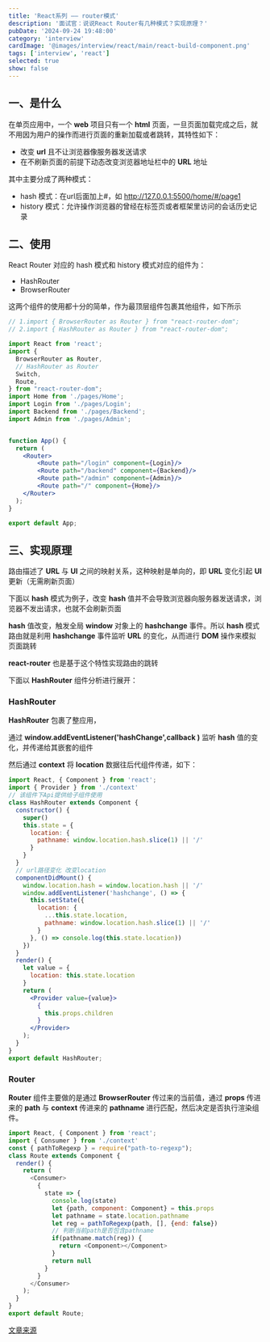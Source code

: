 ```yaml
---
title: 'React系列 —— router模式'
description: '面试官：说说React Router有几种模式？实现原理？'
pubDate: '2024-09-24 19:48:00'
category: 'interview'
cardImage: '@images/interview/react/main/react-build-component.png'
tags: ['interview', 'react']
selected: true
show: false
---
```


## 一、是什么

在单页应用中，一个 **web** 项目只有一个 **html** 页面，一旦页面加载完成之后，就不用因为用户的操作而进行页面的重新加载或者跳转，其特性如下：

- 改变 **url** 且不让浏览器像服务器发送请求
- 在不刷新页面的前提下动态改变浏览器地址栏中的 **URL** 地址

其中主要分成了两种模式：

- hash 模式：在url后面加上#，如 http://127.0.0.1:5500/home/#/page1
- history 模式：允许操作浏览器的曾经在标签页或者框架里访问的会话历史记录

## 二、使用

React Router 对应的 hash 模式和 history 模式对应的组件为：

- HashRouter
- BrowserRouter

这两个组件的使用都十分的简单，作为最顶层组件包裹其他组件，如下所示

```jsx
// 1.import { BrowserRouter as Router } from "react-router-dom";
// 2.import { HashRouter as Router } from "react-router-dom";

import React from 'react';
import {
  BrowserRouter as Router,
  // HashRouter as Router  
  Switch,
  Route,
} from "react-router-dom";
import Home from './pages/Home';
import Login from './pages/Login';
import Backend from './pages/Backend';
import Admin from './pages/Admin';


function App() {
  return (
    <Router>
        <Route path="/login" component={Login}/>
        <Route path="/backend" component={Backend}/>
        <Route path="/admin" component={Admin}/>
        <Route path="/" component={Home}/>
    </Router>
  );
}

export default App;
```

## 三、实现原理

路由描述了 **URL** 与 **UI** 之间的映射关系，这种映射是单向的，即 **URL** 变化引起 **UI** 更新（无需刷新页面）

下面以 **hash** 模式为例子，改变 **hash** 值并不会导致浏览器向服务器发送请求，浏览器不发出请求，也就不会刷新页面

**hash** 值改变，触发全局 **window** 对象上的 **hashchange** 事件。所以 **hash** 模式路由就是利用 **hashchange** 事件监听 **URL** 的变化，从而进行 **DOM** 操作来模拟页面跳转

**react-router** 也是基于这个特性实现路由的跳转

下面以 **HashRouter** 组件分析进行展开：

### HashRouter

**HashRouter** 包裹了整应用，

通过 **window.addEventListener('hashChange',callback )** 监听 **hash** 值的变化，并传递给其嵌套的组件

然后通过 **context** 将 **location** 数据往后代组件传递，如下：

```jsx
import React, { Component } from 'react';
import { Provider } from './context'
// 该组件下Api提供给子组件使用
class HashRouter extends Component {
  constructor() {
    super()
    this.state = {
      location: {
        pathname: window.location.hash.slice(1) || '/'
      }
    }
  }
  // url路径变化 改变location
  componentDidMount() {
    window.location.hash = window.location.hash || '/'
    window.addEventListener('hashchange', () => {
      this.setState({
        location: {
          ...this.state.location,
          pathname: window.location.hash.slice(1) || '/'
        }
      }, () => console.log(this.state.location))
    })
  }
  render() {
    let value = {
      location: this.state.location
    }
    return (
      <Provider value={value}>
        {
          this.props.children
        }
      </Provider>
    );
  }
}
export default HashRouter;
```

### Router

**Router** 组件主要做的是通过 **BrowserRouter** 传过来的当前值，通过 **props** 传进来的 **path** 与 **context** 传进来的 **pathname** 进行匹配，然后决定是否执行渲染组件。

```js
import React, { Component } from 'react';
import { Consumer } from './context'
const { pathToRegexp } = require("path-to-regexp");
class Route extends Component {
  render() {
    return (
      <Consumer>
        {
          state => {
            console.log(state)
            let {path, component: Component} = this.props
            let pathname = state.location.pathname
            let reg = pathToRegexp(path, [], {end: false})
            // 判断当前path是否包含pathname
            if(pathname.match(reg)) {
              return <Component></Component>
            }
            return null
          }
        }
      </Consumer>
    );
  }
}
export default Route;
```

[文章来源](https://vue3js.cn/interview/React/React%20Router%20model.html)

